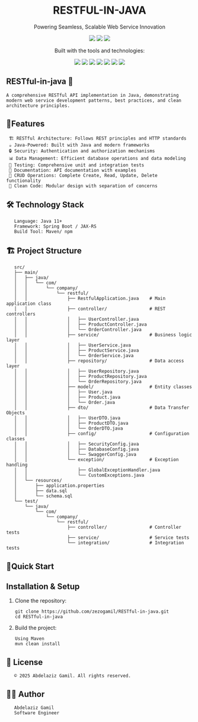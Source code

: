<h1 align="center">RESTFUL-IN-JAVA</h1>

<p align="center">
  Powering Seamless, Scalable Web Service Innovation
</p>

<p align="center">
  <img src="https://img.shields.io/github/last-commit/zezogamil/RESTful-in-java?style=for-the-badge" />
  <img src="https://img.shields.io/github/languages/top/zezogamil/RESTful-in-java?style=for-the-badge" />
  <img src="https://img.shields.io/github/languages/count/zezogamil/RESTful-in-java?style=for-the-badge" />
</p>

<p align="center">
  Built with the tools and technologies:
</p>

<p align="center">
  <img src="https://img.shields.io/badge/JSON-000000?style=for-the-badge&logo=json&logoColor=white"/>
  <img src="https://img.shields.io/badge/Markdown-000000?style=for-the-badge&logo=markdown&logoColor=white"/>
  <img src="https://img.shields.io/badge/npm-CB3837?style=for-the-badge&logo=npm&logoColor=white"/>
  <img src="https://img.shields.io/badge/JavaScript-323330?style=for-the-badge&logo=javascript&logoColor=F7DF1E"/>
  <img src="https://img.shields.io/badge/React-20232A?style=for-the-badge&logo=react&logoColor=61DAFB"/>
  <img src="https://img.shields.io/badge/XML-006699?style=for-the-badge&logo=xml&logoColor=white"/>
  <img src="https://img.shields.io/badge/ESLint-4B32C3?style=for-the-badge&logo=eslint&logoColor=white"/>
</p>







## RESTful-in-java 🚀

    A comprehensive RESTful API implementation in Java, demonstrating modern web service development patterns, best practices, and clean architecture principles.



## 🌟Features

     🏗️ RESTful Architecture: Follows REST principles and HTTP standards
     ☕ Java-Powered: Built with Java and modern frameworks
     🔒 Security: Authentication and authorization mechanisms
     📊 Data Management: Efficient database operations and data modeling
     🧪 Testing: Comprehensive unit and integration tests
     📝 Documentation: API documentation with examples
     🔄 CRUD Operations: Complete Create, Read, Update, Delete functionality
     🎯 Clean Code: Modular design with separation of concerns



## 🛠️ Technology Stack
       Language: Java 11+
       Framework: Spring Boot / JAX-RS
       Build Tool: Maven/ npm


## 🏗️ Project Structure

       src/
       ├── main/
       │   ├── java/
       │   │   └── com/
       │   │       └── company/
       │   │           └── restful/
       │   │               ├── RestfulApplication.java    # Main application class
       │   │               ├── controller/                # REST controllers
       │   │               │   ├── UserController.java
       │   │               │   ├── ProductController.java
       │   │               │   └── OrderController.java
       │   │               ├── service/                   # Business logic layer
       │   │               │   ├── UserService.java
       │   │               │   ├── ProductService.java
       │   │               │   └── OrderService.java
       │   │               ├── repository/                # Data access layer
       │   │               │   ├── UserRepository.java
       │   │               │   ├── ProductRepository.java
       │   │               │   └── OrderRepository.java
       │   │               ├── model/                     # Entity classes
       │   │               │   ├── User.java
       │   │               │   ├── Product.java
       │   │               │   └── Order.java
       │   │               ├── dto/                       # Data Transfer Objects
       │   │               │   ├── UserDTO.java
       │   │               │   ├── ProductDTO.java
       │   │               │   └── OrderDTO.java
       │   │               ├── config/                    # Configuration classes
       │   │               │   ├── SecurityConfig.java
       │   │               │   ├── DatabaseConfig.java
       │   │               │   └── SwaggerConfig.java
       │   │               └── exception/                 # Exception handling
       │   │                   ├── GlobalExceptionHandler.java
       │   │                   └── CustomExceptions.java
       │   └── resources/
       │       ├── application.properties
       │       ├── data.sql
       │       └── schema.sql
       └── test/
           └── java/
               └── com/
                   └── company/
                       └── restful/
                           ├── controller/                # Controller tests
                           ├── service/                   # Service tests
                           └── integration/               # Integration tests
       

## 🚀Quick Start

## Installation & Setup

1. Clone the repository:

       git clone https://github.com/zezogamil/RESTful-in-java.git
       cd RESTful-in-java
2. Build the project:

       Using Maven
       mvn clean install

## 📄 License
       © 2025 Abdelaziz Gamil. All rights reserved.
## 👨‍💻 Author
       Abdelaziz Gamil
       Software Engineer

        
